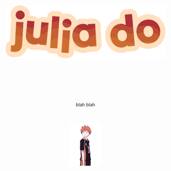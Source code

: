 <div align="center">
    <img src="images/redYellowName_lightBeige.png" width="500">
    <br></br><br></br><br></br><br></br>
    <p>blah blah</p>
    <br></br>
    <img src="images/hinata.gif" width="100">
</div>